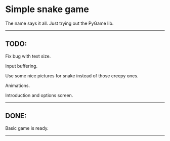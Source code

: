 Simple snake game
================

The name says it all.
Just trying out the PyGame lib.

____

## TODO:

Fix bug with text size.

Input buffering.

Use some nice pictures for snake instead of those creepy ones.

Animations.

Introduction and options screen.

____

## DONE:

Basic game is ready.

____